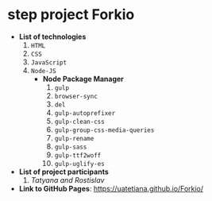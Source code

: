 # step project Forkio

* __List of technologies__
	1. `HTML`
	2. `CSS`
	3. `JavaScript`
	4. `Node-JS`
		* __Node Package Manager__
			1. `gulp`
			2. `browser-sync`
			3. `del`
			4. `gulp-autoprefixer`
			5. `gulp-clean-css`
			6. `gulp-group-css-media-queries`
			7. `gulp-rename`
			8. `gulp-sass`
			9. `gulp-ttf2woff`
			10. `gulp-uglify-es`
* __List of project participants__
	1. _Tatyana and Rostislav_
* __Link to GitHub Pages__: https://uatetiana.github.io/Forkio/ 
